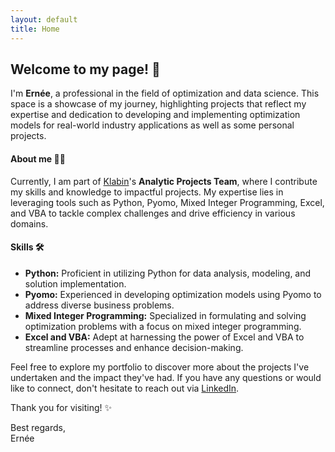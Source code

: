 ```yaml
---
layout: default
title: Home
---
```


## Welcome to my page! 👋 

I'm **Ernée**, a professional in the field of optimization and data science. This space is a showcase of my journey, highlighting projects that reflect my expertise and dedication to developing and implementing optimization models for real-world industry applications as well as some personal projects.

#### About me 👨‍💼

Currently, I am part of [Klabin](https://klabin.com.br/)'s **Analytic Projects Team**, where I contribute my skills and knowledge to impactful projects. My expertise lies in leveraging tools such as Python, Pyomo, Mixed Integer Programming, Excel, and VBA to tackle complex challenges and drive efficiency in various domains.

#### Skills 🛠️

- **Python:** Proficient in utilizing Python for data analysis, modeling, and solution implementation.
- **Pyomo:** Experienced in developing optimization models using Pyomo to address diverse business problems.
- **Mixed Integer Programming:** Specialized in formulating and solving optimization problems with a focus on mixed integer programming.
- **Excel and VBA:** Adept at harnessing the power of Excel and VBA to streamline processes and enhance decision-making.

Feel free to explore my portfolio to discover more about the projects I've undertaken and the impact they've had. If you have any questions or would like to connect, don't hesitate to reach out via [LinkedIn](https://www.linkedin.com/in/ekozyreff/).

Thank you for visiting! ✨

Best regards,  
Ernée
